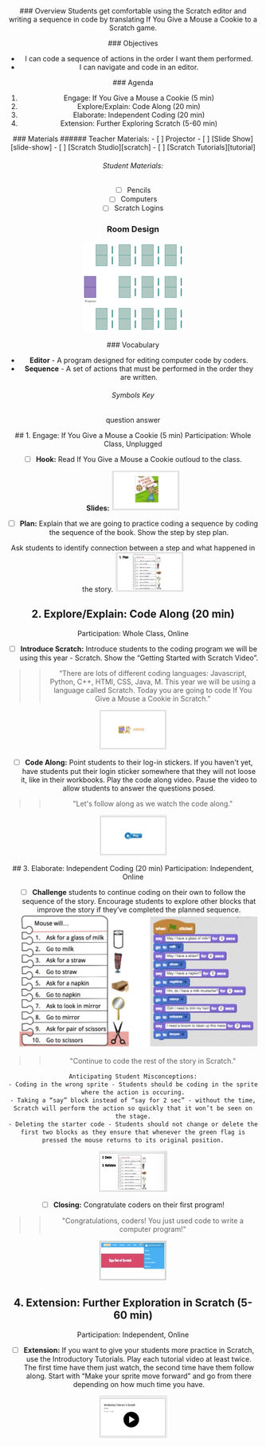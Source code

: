 <header class='header' title='If You Give a Mouse a Cookie' subtitle='Lesson 18'/>

<notable>
<iconp src='/icons/activity.png'>### Overview</iconp>
Students get comfortable using the Scratch editor and writing a sequence in code by translating If You Give a Mouse a Cookie to a Scratch game.

<iconp src='/icons/objectives.png'>### Objectives</iconp>
- I can code a sequence of actions in the order I want them performed.
- I can navigate and code in an editor.

<iconp src='/icons/agenda.png'>### Agenda</iconp>
1. Engage:  If You Give a Mouse a Cookie (5 min)
1. Explore/Explain: Code Along (20 min)
1. Elaborate: Independent Coding (20 min)
1. Extension: Further Exploring Scratch (5-60 min)

<note>
<iconp src='/icons/materials.png'>### Materials</iconp>
###### Teacher Materials:
- [ ] Projector
- [ ] [Slide Show][slide-show]
- [ ] [Scratch Studio][scratch]
- [ ] [Scratch Tutorials][tutorial]

###### Student Materials:
- [ ] Pencils
- [ ] Computers
- [ ] Scratch Logins

</note>

### Room Design

![room](/images/layout-rows.png)

<note>

<iconp src='/icons/vocab.png'>### Vocabulary</iconp>
- **Editor** - A program designed for editing computer code by coders.
- **Sequence** - A set of actions that must be performed in the order they are written.

###### Symbols Key
<iconp ml='1.65em' type='question'>question</iconp>
<iconp ml='1.65em' type='answer'>answer</iconp>
</note>

<pagebreak/>
## 1. Engage: If You Give a Mouse a Cookie (5 min)
Participation: Whole Class, Unplugged

- [ ] **Hook:** Read If You Give a Mouse a Cookie outloud to the class.

<note>**Slides:** ![slides-hook](./images/slides-hook.jpeg)</note>

- [ ] **Plan:** Explain that we are going to practice coding a sequence by coding the sequence of the book. Show the step by step plan.

<iconp type="question">Ask students to identify connection between a step and what happened in the story.</iconp>
<note>![slides-plan](./images/slides-plan.jpeg)</note>

## 2. Explore/Explain: Code Along (20 min)
Participation: Whole Class, Online

- [ ] **Introduce Scratch:** Introduce students to the coding program we will be using this year - Scratch. Show the “Getting Started with Scratch Video”.

> > “There are lots of different coding languages: Javascript, Python, C++, HTMl, CSS, Java, M. This year we will be using a language called Scratch. Today you are going to code If You Give a Mouse a Cookie in Scratch.”

<note>![slides-scratch](./images/slides-scratch.jpeg)</note>

- [ ] **Code Along:** Point students to their log-in stickers. If you haven't yet, have students put their login sticker somewhere that they will not loose it, like in their workbooks. Play the code along video. Pause the video to allow students to answer the questions posed.

> > "Let's follow along as we watch the code along."

<note>![slides-codealong](./images/slides-codealong.jpeg)</note>

<pagebreak/>
## 3. Elaborate: Independent Coding (20 min)
Participation: Independent, Online

- [ ] **Challenge** students to continue coding on their own to follow the sequence of the story. Encourage students to explore other blocks that improve the story if they’ve completed the planned sequence.
![plan](./images/plan.jpeg)

> > "Continue to code the rest of the story in Scratch."

	Anticipating Student Misconceptions:
	- Coding in the wrong sprite - Students should be coding in the sprite where the action is occuring.
	- Taking a “say” block instead of “say for 2 sec” - without the time, Scratch will perform the action so quickly that it won’t be seen on the stage.
	- Deleting the starter code - Students should not change or delete the first two blocks as they ensure that whenever the green flag is pressed the mouse returns to its original position.

<note>![slides-code](./images/slides-code.jpeg)</note>

- [ ] **Closing:** Congratulate coders on their first program!

> > "Congratulations, coders! You just used code to write a computer program!"

<note>![slides-signout](./images/slides-signout.jpeg)</note>


## 4. Extension: Further Exploration in Scratch (5-60 min)
Participation: Independent, Online

- [ ] **Extension:** If you want to give your students more practice in Scratch, use the Introductory Tutorials. Play each tutorial video at least twice. The first time have them just watch, the second time have them follow along. Start with “Make your sprite move forward” and go from there depending on how much time you have.

<note>![slides-extension](./images/slides-extension.png)</note>

</notable>

[slide-show]: https://docs.google.com/presentation/d/1rtBp0v4Hz3oKIwJ0mnpa_1nuG9cHa8mbFAVmuLX1A3A/edit?usp=sharing
[scratch]: https://scratch.mit.edu/studios/3448945/
[tutorial]: https://scratch.mit.edu/help/videos/#IntroductoryTutorials
